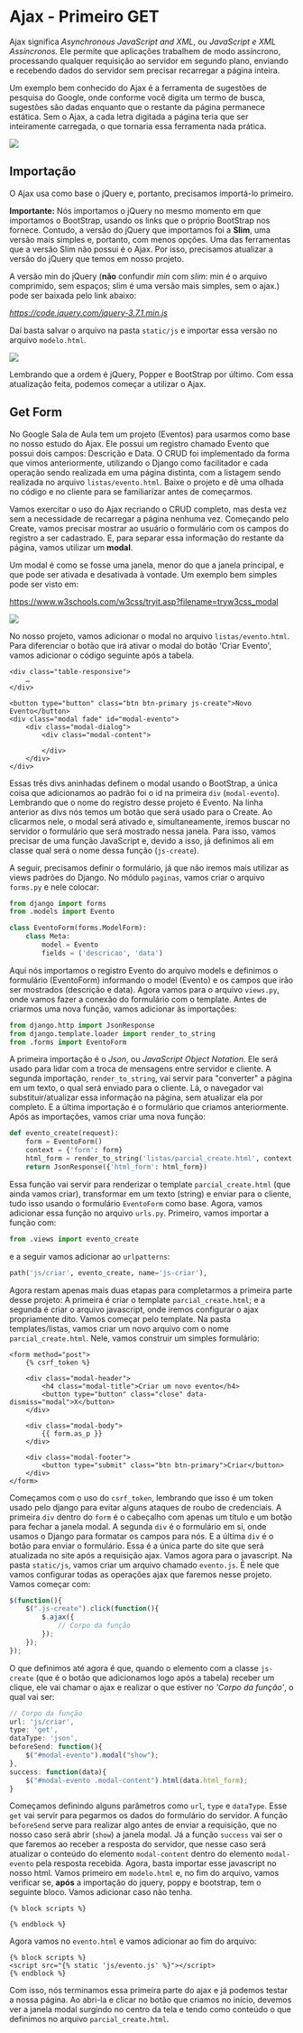 # Ajax - Primeiro GET

Ajax significa *Asynchronous JavaScript and XML*, ou *JavaScript e XML Assíncronos.* Ele permite que aplicações trabalhem de modo assíncrono, processando qualquer requisição ao servidor em segundo plano, enviando e recebendo dados do servidor sem precisar recarregar a página inteira.

Um exemplo bem conhecido do Ajax é a ferramenta de sugestões de pesquisa do Google, onde conforme você digita um termo de busca, sugestões são dadas enquanto que o restante da página permanece estática. Sem o Ajax, a cada letra digitada a página teria que ser inteiramente carregada, o que tornaria essa ferramenta nada prática.  

![](img/05/image1.png)

## Importação

O Ajax usa como base o jQuery e, portanto, precisamos importá-lo primeiro.

**Importante:** Nós importamos o jQuery no mesmo momento em que importamos o BootStrap, usando os links que o próprio BootStrap nos fornece. Contudo, a versão do jQuery que importamos foi a **Slim**, uma versão mais simples e, portanto, com menos opções. Uma das ferramentas que a versão Slim não possui é o Ajax. Por isso, precisamos atualizar a versão do jQuery que temos em nosso projeto.

A versão min do jQuery (**não** confundir *min* com *slim*: min é o arquivo comprimido, sem espaços; slim é uma versão mais simples, sem o ajax.) pode ser baixada pelo link abaixo:  

*https://code.jquery.com/jquery-3.7.1.min.js*

Daí basta salvar o arquivo na pasta `static/js` e importar essa versão no arquivo `modelo.html`.  

![](img/05/image2.png)

Lembrando que a ordem é jQuery, Popper e BootStrap por último. Com essa atualização feita, podemos começar a utilizar o Ajax.  

## Get Form

No Google Sala de Aula tem um projeto (Eventos) para usarmos como base no nosso estudo do Ajax. Ele possui um registro chamado Evento que possui dois campos: Descrição e Data. O CRUD foi implementado da forma que vimos anteriormente, utilizando o Django como facilitador e cada operação sendo realizada em uma página distinta, com a listagem sendo realizada no arquivo `listas/evento.html`. Baixe o projeto e dê uma olhada no código e no cliente para se familiarizar antes de começarmos.

Vamos exercitar o uso do Ajax recriando o CRUD completo, mas desta vez sem a necessidade de recarregar a página nenhuma vez. Começando pelo Create, vamos precisar mostrar ao usuário o formulário com os campos do registro a ser cadastrado. E, para separar essa informação do restante da página, vamos utilizar um **modal**.

Um modal é como se fosse uma janela, menor do que a janela principal, e que pode ser ativada e desativada à vontade. Um exemplo bem simples pode ser visto em:  

https://www.w3schools.com/w3css/tryit.asp?filename=tryw3css_modal  

![](img/05/image3.png)

No nosso projeto, vamos adicionar o modal no arquivo `listas/evento.html`. Para diferenciar o botão que irá ativar o modal do botão 'Criar Evento', vamos adicionar o código seguinte após a tabela.

```django
<div class="table-responsive">  
    …  
</div>

<button type="button" class="btn btn-primary js-create">Novo Evento</button>  
<div class="modal fade" id="modal-evento">  
    <div class="modal-dialog">  
        <div class="modal-content">  
              
        </div>  
    </div>  
</div>
```

Essas três divs aninhadas definem o modal usando o BootStrap, a única coisa que adicionamos ao padrão foi o id na primeira `div` (`modal-evento`). Lembrando que o nome do registro desse projeto é Evento. Na linha anterior as divs nós temos um botão que será usado para o Create. Ao clicarmos nele, o modal será ativado e, simultaneamente, iremos buscar no servidor o formulário que será mostrado nessa janela. Para isso, vamos precisar de uma função JavaScript e, devido a isso, já definimos ali em classe qual será o nome dessa função (`js-create`).

A seguir, precisamos definir o formulário, já que não iremos mais utilizar as views padrões do Django. No módulo `paginas`, vamos criar o arquivo `forms.py` e nele colocar:

```py
from django import forms  
from .models import Evento

class EventoForm(forms.ModelForm):  
    class Meta:  
        model = Evento  
        fields = ('descricao', 'data')
```

Aqui nós importamos o registro Evento do arquivo models e definimos o formulário (EventoForm) informando o model (Evento) e os campos que irão ser mostrados (descrição e data). Agora vamos para o arquivo `views.py`, onde vamos fazer a conexão do formulário com o template. Antes de criarmos uma nova função, vamos adicionar às importações:

```py
from django.http import JsonResponse  
from django.template.loader import render_to_string  
from .forms import EventoForm
```

A primeira importação é o *Json*, ou *JavaScript Object Notation*. Ele será usado para lidar com a troca de mensagens entre servidor e cliente. A segunda importação, `render_to_string`, vai servir para "converter" a página em um texto, o qual será enviado para o cliente. Lá, o navegador vai substituir/atualizar essa informação na página, sem atualizar ela por completo. E a última importação é o formulário que criamos anteriormente. Após as importações, vamos criar uma nova função:

```py
def evento_create(request):  
    form = EventoForm()  
    context = {'form': form}  
    html_form = render_to_string('listas/parcial_create.html', context, request = request)  
    return JsonResponse({'html_form': html_form})
```

Essa função vai servir para renderizar o template `parcial_create.html` (que ainda vamos criar), transformar em um texto (string) e enviar para o cliente, tudo isso usando o formulário `EventoForm` como base. Agora, vamos adicionar essa função no arquivo `urls.py`. Primeiro, vamos importar a função com:  

```py
from .views import evento_create
```

e a seguir vamos adicionar ao `urlpatterns`:  

```py
path('js/criar', evento_create, name='js-criar'),
```

Agora restam apenas mais duas etapas para completarmos a primeira parte desse projeto: A primeira é criar o template `parcial_create.html`; e a segunda é criar o arquivo javascript, onde iremos configurar o ajax propriamente dito. Vamos começar pelo template. Na pasta templates/listas, vamos criar um novo arquivo com o nome `parcial_create.html`. Nele, vamos construir um simples formulário:

```django
<form method="post">  
    {% csrf_token %}

    <div class="modal-header">  
        <h4 class="modal-title">Criar um novo evento</h4>  
        <button type="button" class="close" data-dismiss="modal">X</button>  
    </div>

    <div class="modal-body">  
        {{ form.as_p }}  
    </div>

    <div class="modal-footer">  
        <button type="submit" class="btn btn-primary">Criar</button>  
    </div>  
</form>
```

Começamos com o uso do `csrf_token`, lembrando que isso é um token usado pelo django para evitar alguns ataques de roubo de credenciais. A primeira `div` dentro do `form` é o cabeçalho com apenas um título e um botão para fechar a janela modal. A segunda `div` é o formulário em si, onde usamos o Django para formatar os campos para nós. E a última `div` é o botão para enviar o formulário. Essa é a única parte do site que será atualizada no site após a requisição ajax. Vamos agora para o javascript. Na pasta `static/js`, vamos criar um arquivo chamado `evento.js`. É nele que vamos configurar todas as operações ajax que faremos nesse projeto. Vamos começar com:

```js
$(function(){  
    $(".js-create").click(function(){  
        $.ajax({  
            // Corpo da função  
        });  
    });  
});
```

O que definimos até agora é que, quando o elemento com a classe `js-create` (que é o botão que adicionamos logo após a tabela) receber um clique, ele vai chamar o ajax e realizar o que estiver no *'Corpo da função'*, o qual vai ser:

```js
// Corpo da função  
url: 'js/criar',  
type: 'get',  
dataType: 'json',  
beforeSend: function(){  
    $("#modal-evento").modal("show");  
},  
success: function(data){  
    $("#modal-evento .modal-content").html(data.html_form);  
}
```

Começamos definindo alguns parâmetros como `url`, `type` e `dataType`. Esse `get` vai servir para pegarmos os dados do formulário do servidor. A função `beforeSend` serve para realizar algo antes de enviar a requisição, que no nosso caso será abrir (`show`) a janela modal. Já a função `success` vai ser o que faremos ao receber a resposta do servidor, que nesse caso será atualizar o conteúdo do elemento `modal-content` dentro do elemento `modal-evento` pela resposta recebida. Agora, basta importar esse javascript no nosso html. Vamos primeiro em `modelo.html` e, no fim do arquivo, vamos verificar se, **após** a importação do jquery, poppy e bootstrap, tem o seguinte bloco. Vamos adicionar caso não tenha.

```django
{% block scripts %}  
      
{% endblock %}
```

Agora vamos no `evento.html` e vamos adicionar ao fim do arquivo:

```django
{% block scripts %}  
<script src="{% static 'js/evento.js' %}"></script>  
{% endblock %}
```

Com isso, nós terminamos essa primeira parte do ajax e já podemos testar a nossa página. Ao abri-la e clicar no botão que criamos no início, devemos ver a janela modal surgindo no centro da tela e tendo como conteúdo o que definimos no arquivo `parcial_create.html`.
